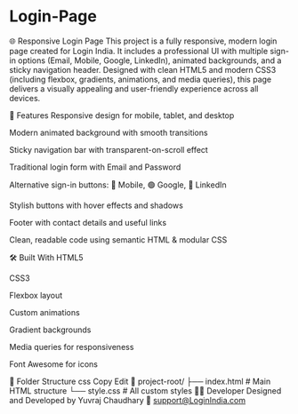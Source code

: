 # Login-Page
🌐 Responsive Login Page
This project is a fully responsive, modern login page created for Login India. It includes a professional UI with multiple sign-in options (Email, Mobile, Google, LinkedIn), animated backgrounds, and a sticky navigation header. Designed with clean HTML5 and modern CSS3 (including flexbox, gradients, animations, and media queries), this page delivers a visually appealing and user-friendly experience across all devices.

🚀 Features
Responsive design for mobile, tablet, and desktop

Modern animated background with smooth transitions

Sticky navigation bar with transparent-on-scroll effect

Traditional login form with Email and Password

Alternative sign-in buttons: 📱 Mobile, 🟢 Google, 🔵 LinkedIn

Stylish buttons with hover effects and shadows

Footer with contact details and useful links

Clean, readable code using semantic HTML & modular CSS

🛠️ Built With
HTML5

CSS3

Flexbox layout

Custom animations

Gradient backgrounds

Media queries for responsiveness

Font Awesome for icons

📂 Folder Structure
css
Copy
Edit
📁 project-root/
├── index.html       # Main HTML structure
└── style.css        # All custom styles
👨‍💻 Developer
Designed and Developed by Yuvraj Chaudhary
📧 support@LoginIndia.com

